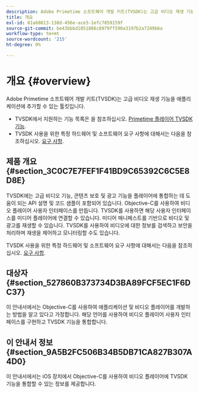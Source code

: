```yaml
---
description: Adobe Primetime 소프트웨어 개발 키트(TVSDK)는 고급 비디오 재생 기능을 애플리케이션에 추가할 수 있는 툴킷입니다.
title: 개요
exl-id: 81a60813-138d-456e-ace3-1efc7859159f
source-git-commit: be43bbbd1051886c8979ff590a3197b2a7249b6a
workflow-type: tm+mt
source-wordcount: '215'
ht-degree: 0%

---
```


# 개요 {#overview}

Adobe Primetime 소프트웨어 개발 키트(TVSDK)는 고급 비디오 재생 기능을 애플리케이션에 추가할 수 있는 툴킷입니다.

* TVSDK에서 지원하는 기능 목록은 을 참조하십시오. [Primetime 플레이어 TVSDK 기능](../c-psdk-ios-1.4-overview/c-psdk-ios-1.4-overview-of-the-player.md).
* TVSDK 사용을 위한 특정 하드웨어 및 소프트웨어 요구 사항에 대해서는 다음을 참조하십시오. [요구 사항](../c-psdk-ios-1.4-overview/c-psdk-ios-1.4-requirements.md).

## 제품 개요 {#section_3C0C7E7FEF1F41BD9C65392C6C5E8D8E}

TVSDK에는 고급 비디오 기능, 콘텐츠 보호 및 광고 기능을 플레이어에 통합하는 데 도움이 되는 API 설명 및 코드 샘플이 포함되어 있습니다. Objective-C를 사용하여 비디오 플레이어 사용자 인터페이스를 만듭니다. TVSDK를 사용하면 해당 사용자 인터페이스를 미디어 플레이어에 연결할 수 있습니다. 미디어 매니페스트를 기반으로 비디오 및 광고를 재생할 수 있습니다. TVSDK를 사용하여 비디오에 대한 정보를 검색하고 보안을 처리하며 재생을 제어하고 모니터링할 수도 있습니다.

TVSDK 사용을 위한 특정 하드웨어 및 소프트웨어 요구 사항에 대해서는 다음을 참조하십시오. [요구 사항](../c-psdk-ios-1.4-overview/c-psdk-ios-1.4-requirements.md).

## 대상자 {#section_527860B373734D3BA89FCF5EC1F6DC37}

이 안내서에서는 Objective-C를 사용하여 애플리케이션 및 비디오 플레이어를 개발하는 방법을 알고 있다고 가정합니다. 해당 언어를 사용하여 비디오 플레이어 사용자 인터페이스를 구현하고 TVSDK 기능을 통합합니다.

## 이 안내서 정보 {#section_9A5B2FC506B34B5DB71CA827B307A4D0}

이 안내서에서는 iOS 장치에서 Objective-C를 사용하여 비디오 플레이어에 TVSDK 기능을 통합할 수 있는 정보를 제공합니다.
